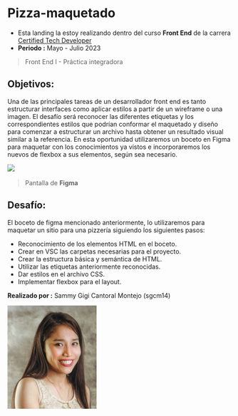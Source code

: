 Pizza-maquetado
=============
- Esta landing la estoy realizando dentro del curso **Front End** de la carrera [Certified Tech Developer](https://www.digitalhouse.com/ar/productos/programacion/certified-tech-developer "Certified Tech Developer") 
- **Periodo :** Mayo - Julio 2023
> Front End I - Práctica integradora


**Objetivos:**
--------------
 Una de las principales tareas de un desarrollador front end es tanto estructurar interfaces como aplicar estilos a partir de un wireframe o una imagen. El desafío será reconocer las diferentes etiquetas y los correspondientes estilos que podrían conformar el maquetado y diseño para comenzar a estructurar un archivo hasta obtener un resultado visual similar a la referencia. En esta oportunidad utilizaremos un boceto en Figma para maquetar con los conocimientos ya vistos e incorporaremos los nuevos de flexbox a sus elementos, según sea necesario.

 ![](https://raw.githubusercontent.com/sgcm14/batman-maquetado/main/dise%C3%B1o/desktop.png)
> Pantalla de **Figma**


**Desafío:**
------------

El boceto de figma mencionado anteriormente, lo utilizaremos para maquetar un sitio para una pizzería siguiendo los siguientes pasos: 
- Reconocimiento de los elementos HTML en el boceto. 
- Crear en VSC las carpetas necesarias para el proyecto. 
- Crear la estructura básica y semántica de HTML. 
- Utilizar las etiquetas anteriormente reconocidas. 
- Dar estilos en el archivo CSS. 
- Implementar flexbox para el layout.


**Realizado por :** Sammy Gigi Cantoral Montejo (sgcm14)

<img src ="https://raw.githubusercontent.com/sgcm14/sgcm14/main/sammy.jpg" width="200">